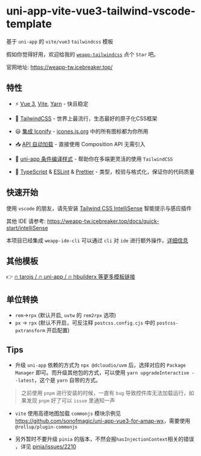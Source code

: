 # uni-app-vite-vue3-tailwind-vscode-template

基于 `uni-app` 的 `vite/vue3` `tailwindcss` 模板

假如你觉得好用，欢迎给我的 [`weapp-tailwindcss`](https://github.com/sonofmagic/weapp-tailwindcss) 点个 `Star` 吧。

官网地址: <https://weapp-tw.icebreaker.top/>

## 特性

- ⚡️ [Vue 3](https://github.com/vuejs/core), [Vite](https://github.com/vitejs/vite), [Yarn](https://github.com/yarnpkg/yarn) - 快且稳定

- 🎨 [TailwindCSS](https://tailwindcss.com/) - 世界上最流行，生态最好的原子化CSS框架

- 😃 [集成 Iconify](https://github.com/egoist/tailwindcss-icons) - [icones.js.org](https://icones.js.org/) 中的所有图标都为你所用

- 📥 [API 自动加载](https://github.com/antfu/unplugin-auto-import) - 直接使用 Composition API 无需引入

- 🧬 [uni-app 条件编译样式](https://weapp-tw.icebreaker.top/docs/quick-start/uni-app-css-macro) - 帮助你在多端更灵活的使用 `TailwindCSS`

- 🦾 [TypeScript](https://www.typescriptlang.org/) & [ESLint](https://eslint.org/) & [Prettier](https://github.com/prettier/prettier) - 类型，校验与格式化，保证你的代码质量

## 快速开始

使用 `vscode` 的朋友，请先安装 [Tailwind CSS IntelliSense](https://marketplace.visualstudio.com/items?itemName=bradlc.vscode-tailwindcss) 智能提示与感应插件

其他 IDE 请参考: <https://weapp-tw.icebreaker.top/docs/quick-start/intelliSense>

本项目已经集成 `weapp-ide-cli` 可以通过 `cli` 对 `ide` 进行额外操作，[详细信息](https://www.npmjs.com/package/weapp-ide-cli)

## 其他模板

👉 [🔥 tarojs / 🔥 uni-app / 🔥 hbuilderx 等更多模板链接](https://weapp-tw.icebreaker.top/docs/community/templates)

## 单位转换

- `rem`->`rpx` (默认开启,  `uvtw` 的 `rem2rpx` 选项)
- `px` -> `rpx` (默认不开启，可反注释 `postcss.config.cjs` 中的 `postcss-pxtransform` 开启配置)

## Tips

- 升级 `uni-app` 依赖的方式为 `npx @dcloudio/uvm` 后，选择对应的 `Package Manager` 即可。而升级其他包的方式，可以使用 `yarn upgradeInteractive --latest`，这个是 `yarn` 自带的方式。

> 之前使用 `pnpm` 进行安装的时候，一直有 `bug` 导致控件库无法加载运行，如果发现 `pnpm` 好了可以 `issue` 里通知一声

- `vite` 使用高德地图加载 `commonjs` 模块示例见 <https://github.com/sonofmagic/uni-app-vue3-for-amap-wx>，需要使用 `@rollup/plugin-commonjs`

- 另外暂时不要升级 `pinia` 的版本，不然会报`hasInjectionContext`相关的错误 ，详见 [pinia/issues/2210](https://github.com/vuejs/pinia/issues/2210)
